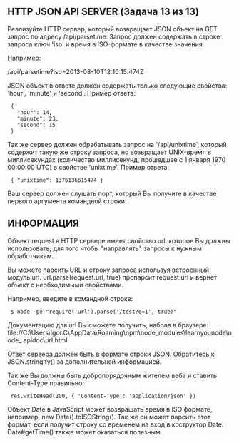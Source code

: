  ## HTTP JSON API SERVER (Задача 13 из 13)

  Реализуйте HTTP сервер, который возвращает JSON объект на GET запрос по
  адресу /api/parsetime. Запрос должен содержать в строке запроса ключ 'iso'
  и время в ISO-формате в качестве значения.

  Например:

  /api/parsetime?iso=2013-08-10T12:10:15.474Z

  JSON объект в ответе должен содержать только следующие свойства: 'hour',
  'minute' и 'second'. Пример ответа:

     {
       "hour": 14,
       "minute": 23,
       "second": 15
     }

  Так же сервер должен обрабатывать запрос на '/api/unixtime', который
  содержит такую же строку запроса, но возвращает UNIX-время в миллисекундах
  (количество миллисекунд, прошедшее с 1 января 1970 00:00:00 UTC) в
  свойстве 'unixtime'. Пример ответа:

     { "unixtime": 1376136615474 }

  Ваш сервер должен слушать порт, который Вы получите в качестве первого
  аргумента командной строки.

  ## ИНФОРМАЦИЯ

  Объект request в HTTP сервере имеет свойство url, которое Вы должны
  использовать, для того чтобы "направлять" запросы к нужным обработчикам.

  Вы можете парсить URL и строку запроса используя встроенный модуль url.
  url.parse(request.url, true) пропарсит request.url и вернет объект с
  необходимыми свойствами.

  Например, введите в командной строке:

     $ node -pe "require('url').parse('/test?q=1', true)"

  Документацию для url Вы cможете получить, набрав в браузере:
  file://C:\Users\Igor.C\AppData\Roaming\npm\node_modules\learnyounode\node_
  apidoc\url.html

  Ответ сервера должен быть в формате строки JSON. Обратитесь к
  JSON.stringify() за дополнительной информацией.

  Так же Вы должны быть добропорядочным жителем веба и ставить Content-Type
  правильно:

     res.writeHead(200, { 'Content-Type': 'application/json' })

  Объект Date в JavaScript может возвращать время в ISO формате, например,
  new Date().toISOString(). Так же он может парсить этот формат, если
  получит строку со временем на вход в коструктор Date. Date#getTime() также
  может оказаться полезным.